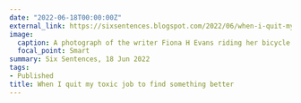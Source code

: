 ```yaml
---
date: "2022-06-18T00:00:00Z"
external_link: https://sixsentences.blogspot.com/2022/06/when-i-quit-my-toxic-job-to-find.html
image:
  caption: A photograph of the writer Fiona H Evans riding her bicycle through jarrah and karri trees in the south-west of Western Australia. 
  focal_point: Smart
summary: Six Sentences, 18 Jun 2022
tags:
- Published
title: When I quit my toxic job to find something better
---
```

<!-- 
I wrote this little piece for my best friend and muse, Gillian Carter.
-->